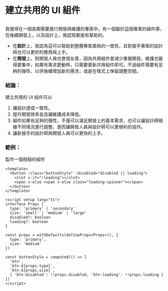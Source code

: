# 建立共用的 UI 組件

##

我覺得在一個長期需要進行開發與維護的專案中，有一個屬於這個專案的組件庫，在後續開發上，以及設計上，我認爲都是有幫助的。

- 在**設計**上，我認為這可以幫助到整體專案風格的一致性，且對接手專案的設計師也可以更好的應用與上手。
- 在**開發**上，對開發人員也會很友善，因為共用組件會減少重複開發，維護也變得更集中，如果有需求更動時，只需要更新共用組件即可。不過組件需要有足夠的彈性，以供後續增加新的需求，或是在樣式上保留調整空間。

### 結論：

建立共用的 UI 組件可以

1. 讓設計達成一致性。
2. 提升開發效率並且讓維護成本降低。
3. 組件如果有足夠的彈性，不僅可以滿足開發上的基本需求，也可以讓設計師根據不同情況進行調整。進而讓開發人員與設計師可以更順利的協作。
4. 讓新接手的設計師與開發人員可以更快的上手。

### 範例：

製作一個按鈕的組件

```
<template>
  <button :class="buttonStyle" :disabled="disabled || loading">
    <slot v-if="!loading"></slot>
    <span v-else <span v-else class="loading-spinner"></span>
  </button>
</template>

<script setup lang="ts">
interface Props {
  type: 'primary' | 'secondary'
  size: 'small' | 'medium' | 'large'
  disabled?: boolean
  loading?: boolean
}

const props = withDefaults(defineProps<Props>(), {
  type: 'primary',
  size: 'medium'
})

const buttonStyle = computed(() => [
  'btn',
  `btn-${props.type}`,
  `btn-${props.size}`,
  { 'btn-disabled': !!props.disabled, 'btn-loading': !!props.loading }
])
</script>
```
